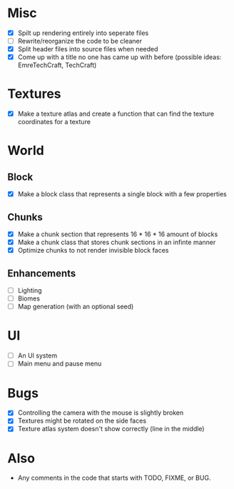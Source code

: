 # Misc
- [x] Spilt up rendering entirely into seperate files
- [ ] Rewrite/reorganize the code to be cleaner
- [x] Split header files into source files when needed
- [x] Come up with a title no one has came up with before (possible ideas: EmreTechCraft, TechCraft)

# Textures
- [x] Make a texture atlas and create a function that can find the texture coordinates for a texture

# World
## Block
- [x] Make a block class that represents a single block with a few properties
## Chunks
- [x] Make a chunk section that represents 16 * 16 * 16 amount of blocks
- [x] Make a chunk class that stores chunk sections in an infinte manner
- [x] Optimize chunks to not render invisible block faces
## Enhancements
- [ ] Lighting
- [ ] Biomes
- [ ] Map generation (with an optional seed)

# UI
- [ ] An UI system
- [ ] Main menu and pause menu

# Bugs
- [x] Controlling the camera with the mouse is slightly broken
- [x] Textures might be rotated on the side faces
- [x] Texture atlas system doesn't show correctly (line in the middle)

# Also
- Any comments in the code that starts with TODO, FIXME, or BUG.
